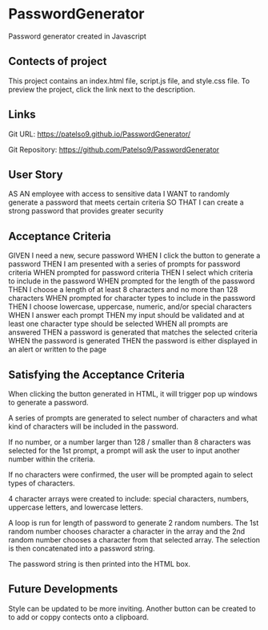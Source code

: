# PasswordGenerator

Password generator created in Javascript

## Contects of project

This project contains an index.html file, script.js file, and style.css file. To preview the project, click the link next to the description.

## Links

Git URL: https://patelso9.github.io/PasswordGenerator/

Git Repository: https://github.com/Patelso9/PasswordGenerator

## User Story 

AS AN employee with access to sensitive data I WANT to randomly generate a password that meets certain criteria SO THAT I can create a strong password that provides greater security

## Acceptance Criteria 

GIVEN I need a new, secure password 
WHEN I click the button to generate a password 
THEN I am presented with a series of prompts for password criteria 
WHEN prompted for password criteria 
THEN I select which criteria to include in the password 
WHEN prompted for the length of the password 
THEN I choose a length of at least 8 characters and no more than 128 characters
WHEN prompted for character types to include in the password 
THEN I choose lowercase, uppercase, numeric, and/or special characters 
WHEN I answer each prompt 
THEN my input should be validated and at least one character type should be selected 
WHEN all prompts are answered 
THEN a password is generated that matches the selected criteria 
WHEN the password is generated 
THEN the password is either displayed in an alert or written to the page

## Satisfying the Acceptance Criteria

When clicking the button generated in HTML, it will trigger pop up windows to generate a password.

A series of prompts are generated to select number of characters and what kind of characters will be included in the password. 

If no number, or a number larger than 128 / smaller than 8 characters was selected for the 1st prompt, a prompt will ask the user to input another number within the criteria. 

If no characters were confirmed, the user will be prompted again to select types of characters. 

4 character arrays were created to include: special characters, numbers, uppercase letters, and lowercase letters. 

A loop is run for length of password to generate 2 random numbers. The 1st random number chooses character a character in the array and the 2nd random number chooses a character from that selected array. The selection is then concatenated into a password string. 

The password string is then printed into the HTML box. 


## Future Developments

Style can be updated to be more inviting. 
Another button can be created to to add or coppy contects onto a clipboard. 